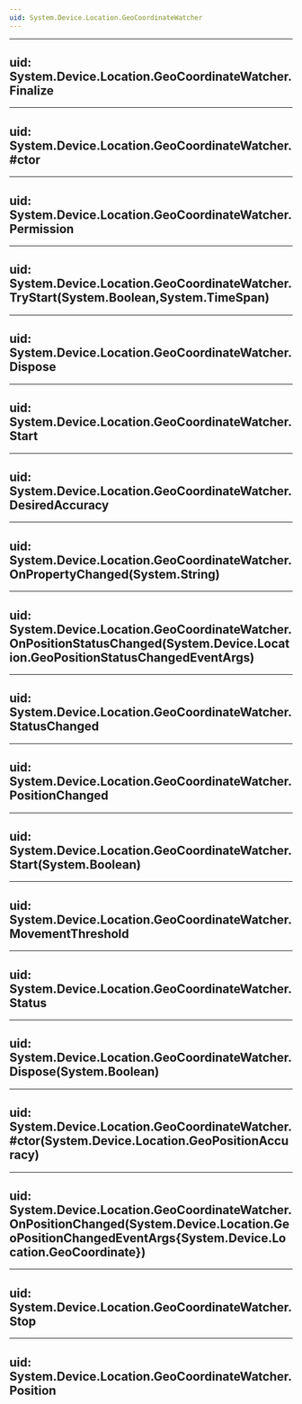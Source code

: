 ```yaml
---
uid: System.Device.Location.GeoCoordinateWatcher
---
```


---
uid: System.Device.Location.GeoCoordinateWatcher.Finalize
---

---
uid: System.Device.Location.GeoCoordinateWatcher.#ctor
---

---
uid: System.Device.Location.GeoCoordinateWatcher.Permission
---

---
uid: System.Device.Location.GeoCoordinateWatcher.TryStart(System.Boolean,System.TimeSpan)
---

---
uid: System.Device.Location.GeoCoordinateWatcher.Dispose
---

---
uid: System.Device.Location.GeoCoordinateWatcher.Start
---

---
uid: System.Device.Location.GeoCoordinateWatcher.DesiredAccuracy
---

---
uid: System.Device.Location.GeoCoordinateWatcher.OnPropertyChanged(System.String)
---

---
uid: System.Device.Location.GeoCoordinateWatcher.OnPositionStatusChanged(System.Device.Location.GeoPositionStatusChangedEventArgs)
---

---
uid: System.Device.Location.GeoCoordinateWatcher.StatusChanged
---

---
uid: System.Device.Location.GeoCoordinateWatcher.PositionChanged
---

---
uid: System.Device.Location.GeoCoordinateWatcher.Start(System.Boolean)
---

---
uid: System.Device.Location.GeoCoordinateWatcher.MovementThreshold
---

---
uid: System.Device.Location.GeoCoordinateWatcher.Status
---

---
uid: System.Device.Location.GeoCoordinateWatcher.Dispose(System.Boolean)
---

---
uid: System.Device.Location.GeoCoordinateWatcher.#ctor(System.Device.Location.GeoPositionAccuracy)
---

---
uid: System.Device.Location.GeoCoordinateWatcher.OnPositionChanged(System.Device.Location.GeoPositionChangedEventArgs{System.Device.Location.GeoCoordinate})
---

---
uid: System.Device.Location.GeoCoordinateWatcher.Stop
---

---
uid: System.Device.Location.GeoCoordinateWatcher.Position
---
